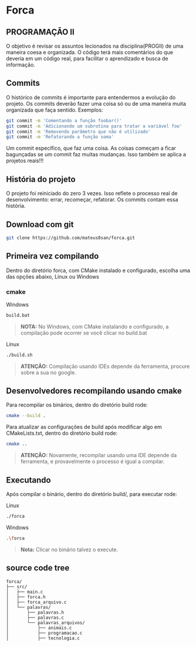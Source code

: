 # Forca

## PROGRAMAÇÃO II
O objetivo é revisar os assuntos lecionados na disciplina(PROGII) de
uma maneira coesa e organizada. O código terá mais comentários do
que deveria em um código real, para facilitar o aprendizado e busca de
informação.

## Commits
O histórico de commits é importante para entendermos a evolução do projeto.
Os commits deverão fazer uma coisa só ou de uma maneira muita organizada
que faça sentido. Exemplos:
```bash
git commit -m 'Comentando a função foobar()'
git commit -m 'Adicionando um subrotina para tratar a variável foo'
git commit -m 'Removendo parâmetro que não é utilizado'
git commit -m 'Refatorando a função soma'
```
Um commit específico, que faz uma coisa. As coisas começam a ficar bagunçadas
se um commit faz muitas mudanças. Isso também se aplica a projetos reais!!!

## História do projeto
O projeto foi reiniciado do zero 3 vezes. Isso reflete o processo real de desenvolvimento: errar, recomeçar, refatorar. Os commits contam essa história.

## Download com git
```bash
git clone https://github.com/mateus0san/forca.git
```

## Primeira vez compilando
Dentro do diretório forca, com CMake instalado e configurado, escolha uma das opções abaixo, Linux ou Windows
### cmake
Windows
```bat
build.bat
```
> **NOTA:** No Windows, com CMake instalando e configurado, a compilação pode ocorrer se você clicar no build.bat

Linux
```bash
./build.sh
```

> **ATENÇÃO:** Compilação usando IDEs depende da ferramenta, procure sobre a sua no google.

## Desenvolvedores recompilando usando cmake
Para recompilar os binários, dentro do diretório build rode: 
```bash
cmake --build .
```
Para atualizar as configurações de build após modificar algo em CMakeLists.txt, dentro do
diretório build rode:
```bash
cmake ..
```
> **ATENÇÃO:** Novamente, recompilar usando uma IDE depende da ferramenta, e provavelmente o
>  processo é igual a compilar.

## Executando
Após compilar o binário, dentro do diretório build/, para executar rode:

Linux
```bash
./forca
```

Windows
```bash
.\forca
```
> **Nota:** Clicar no binário talvez o execute.

## source code tree
```text
forca/
├── src/
│   ├── main.c
│   ├── forca.h
│   ├── forca_arquivo.c
│   └── palavras/
│       ├── palavras.h
│       ├── palavras.c
│       └── palavras_arquivos/
│           ├── animais.c
│           ├── programacao.c
│           ├── tecnologia.c
```
